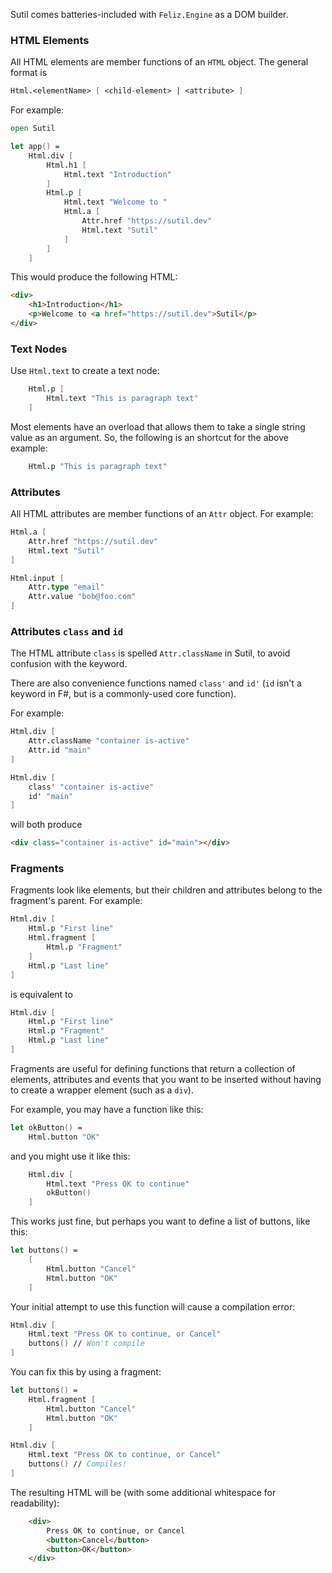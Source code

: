 Sutil comes batteries-included with `Feliz.Engine` as a DOM builder.

### HTML Elements

All HTML elements are member functions of an `HTML` object. The general format is

```fsharp
Html.<elementName> [ <child-element> | <attribute> ]
```

For example:

```fsharp
open Sutil

let app() =
    Html.div [
        Html.h1 [
            Html.text "Introduction"
        ]
        Html.p [
            Html.text "Welcome to "
            Html.a [
                Attr.href "https://sutil.dev"
                Html.text "Sutil"
            ]
        ]
    ]
```

This would produce the following HTML:
```html
<div>
    <h1>Introduction</h1>
    <p>Welcome to <a href="https://sutil.dev">Sutil</p>
</div>
```

### Text Nodes

Use `Html.text` to create a text node:

```fsharp
    Html.p [
        Html.text "This is paragraph text"
    ]
```

Most elements have an overload that allows them to take a single string value as an argument. So, the following is
an shortcut for the above example:

```fsharp
    Html.p "This is paragraph text"
```

### Attributes

All HTML attributes are member functions of an `Attr` object. For example:

```fsharp
Html.a [
    Attr.href "https://sutil.dev"
    Html.text "Sutil"
]

Html.input [
    Attr.type "email"
    Attr.value "bob@foo.com"
]
```

### Attributes `class` and `id`

The HTML attribute `class` is spelled `Attr.className` in Sutil, to avoid confusion with the keyword.

There are also convenience functions named `class'` and `id'` (`id` isn't a keyword in F#, but is a commonly-used core function).

For example:
```fsharp
Html.div [
    Attr.className "container is-active"
    Attr.id "main"
]

Html.div [
    class' "container is-active"
    id' "main"
]
```
will both produce
```html
<div class="container is-active" id="main"></div>
```

### Fragments

Fragments look like elements, but their children and attributes belong to the fragment's parent. For example:

```fsharp
Html.div [
    Html.p "First line"
    Html.fragment [
        Html.p "Fragment"
    ]
    Html.p "Last line"
]
```

is equivalent to

```fsharp
Html.div [
    Html.p "First line"
    Html.p "Fragment"
    Html.p "Last line"
]
```

Fragments are useful for defining functions that return a collection of elements, attributes and events that you want to be inserted without having to create a wrapper element (such as a `div`).

For example, you may have a function like this:
```fsharp
let okButton() =
    Html.button "OK"
```

and you might use it like this:
```fsharp
    Html.div [
        Html.text "Press OK to continue"
        okButton()
    ]
```

This works just fine, but perhaps you want to define a list of buttons, like this:

```fsharp
let buttons() =
    [
        Html.button "Cancel"
        Html.button "OK"
    ]
```

Your initial attempt to use this function will cause a compilation error:
```fsharp
Html.div [
    Html.text "Press OK to continue, or Cancel"
    buttons() // Won't compile
]
```

You can fix this by using a fragment:
```fsharp
let buttons() =
    Html.fragment [
        Html.button "Cancel"
        Html.button "OK"
    ]

Html.div [
    Html.text "Press OK to continue, or Cancel"
    buttons() // Compiles!
]
```

The resulting HTML will be (with some additional whitespace for readability):
```html
    <div>
        Press OK to continue, or Cancel
        <button>Cancel</button>
        <button>OK</button>
    </div>
```
